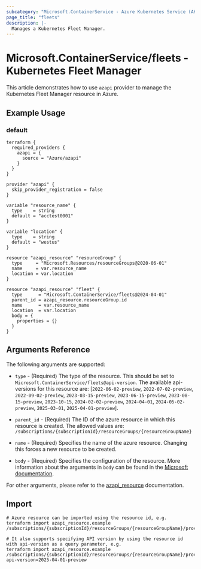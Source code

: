 ```yaml
---
subcategory: "Microsoft.ContainerService - Azure Kubernetes Service (AKS)"
page_title: "fleets"
description: |-
  Manages a Kubernetes Fleet Manager.
---
```


# Microsoft.ContainerService/fleets - Kubernetes Fleet Manager

This article demonstrates how to use `azapi` provider to manage the Kubernetes Fleet Manager resource in Azure.



## Example Usage

### default

```hcl
terraform {
  required_providers {
    azapi = {
      source = "Azure/azapi"
    }
  }
}

provider "azapi" {
  skip_provider_registration = false
}

variable "resource_name" {
  type    = string
  default = "acctest0001"
}

variable "location" {
  type    = string
  default = "westus"
}

resource "azapi_resource" "resourceGroup" {
  type     = "Microsoft.Resources/resourceGroups@2020-06-01"
  name     = var.resource_name
  location = var.location
}

resource "azapi_resource" "fleet" {
  type      = "Microsoft.ContainerService/fleets@2024-04-01"
  parent_id = azapi_resource.resourceGroup.id
  name      = var.resource_name
  location  = var.location
  body = {
    properties = {}
  }
}

```



## Arguments Reference

The following arguments are supported:

* `type` - (Required) The type of the resource. This should be set to `Microsoft.ContainerService/fleets@api-version`. The available api-versions for this resource are: [`2022-06-02-preview`, `2022-07-02-preview`, `2022-09-02-preview`, `2023-03-15-preview`, `2023-06-15-preview`, `2023-08-15-preview`, `2023-10-15`, `2024-02-02-preview`, `2024-04-01`, `2024-05-02-preview`, `2025-03-01`, `2025-04-01-preview`].

* `parent_id` - (Required) The ID of the azure resource in which this resource is created. The allowed values are:  
  `/subscriptions/{subscriptionId}/resourceGroups/{resourceGroupName}`

* `name` - (Required) Specifies the name of the azure resource. Changing this forces a new resource to be created.

* `body` - (Required) Specifies the configuration of the resource. More information about the arguments in `body` can be found in the [Microsoft documentation](https://learn.microsoft.com/en-us/azure/templates/Microsoft.ContainerService/fleets?pivots=deployment-language-terraform).

For other arguments, please refer to the [azapi_resource](https://registry.terraform.io/providers/Azure/azapi/latest/docs/resources/resource) documentation.

## Import

 ```shell
 # Azure resource can be imported using the resource id, e.g.
 terraform import azapi_resource.example /subscriptions/{subscriptionId}/resourceGroups/{resourceGroupName}/providers/Microsoft.ContainerService/fleets/{resourceName}
 
 # It also supports specifying API version by using the resource id with api-version as a query parameter, e.g.
 terraform import azapi_resource.example /subscriptions/{subscriptionId}/resourceGroups/{resourceGroupName}/providers/Microsoft.ContainerService/fleets/{resourceName}?api-version=2025-04-01-preview
 ```
